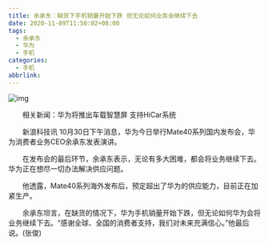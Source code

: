 ```yaml
---
title: 余承东：缺货下手机销量开始下跌 但无论如何业务会继续下去
date: 2020-11-09T11:50:02+08:00
tags:
  - 余承东
  - 华为
  - 手机
categories:
  - 手机
abbrlink:
---
```


![img](https://cdn.jsdelivr.net/gh/yakeing/Documentation@main/Hexo/images/7049-kcaeqzy4581107.jpg)

　　相关新闻：华为将推出车载智慧屏 支持HiCar系统

　　新浪科技讯 10月30日下午消息，华为今日举行Mate40系列国内发布会，华为消费者业务CEO余承东发表演讲。

　　在发布会的最后环节，余承东表示，无论有多大困难，都会将业务继续下去。华为正在想尽一切办法解决供应问题。

　　他透露，Mate40系列海外发布后，预定超出了华为的供应能力，目前正在加紧生产。

　　余承东坦言，在缺货的情况下，华为手机销量开始下跌，但无论如何华为会将业务继续下去。“感谢全球、全国的消费者支持，我们对未来充满信心。”他最后说。(张俊)